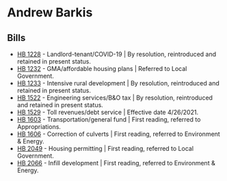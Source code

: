 # Andrew Barkis
## Bills
* [HB 1228](/bill/2021-22/hb/1228/) - Landlord-tenant/COVID-19 | By resolution, reintroduced and retained in present status.
* [HB 1232](/bill/2021-22/hb/1232/) - GMA/affordable housing plans | Referred to Local Government.
* [HB 1233](/bill/2021-22/hb/1233/) - Intensive rural development | By resolution, reintroduced and retained in present status.
* [HB 1522](/bill/2021-22/hb/1522/) - Engineering services/B&O tax | By resolution, reintroduced and retained in present status.
* [HB 1529](/bill/2021-22/hb/1529/) - Toll revenues/debt service | Effective date 4/26/2021.
* [HB 1603](/bill/2021-22/hb/1603/) - Transportation/general fund | First reading, referred to Appropriations.
* [HB 1606](/bill/2021-22/hb/1606/) - Correction of culverts | First reading, referred to Environment & Energy.
* [HB 2049](/bill/2021-22/hb/2049/) - Housing permitting | First reading, referred to Local Government.
* [HB 2066](/bill/2021-22/hb/2066/) - Infill development | First reading, referred to Environment & Energy.
